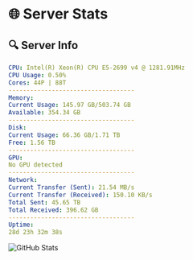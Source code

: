 # 🌐 Server Stats
## 🔍 Server Info
```yaml
CPU: Intel(R) Xeon(R) CPU E5-2699 v4 @ 1281.91MHz
CPU Usage: 0.50%
Cores: 44P | 88T
-----------------------------------
Memory:
Current Usage: 145.97 GB/503.74 GB
Available: 354.34 GB
-----------------------------------
Disk:
Current Usage: 66.36 GB/1.71 TB
Free: 1.56 TB
-----------------------------------
GPU:
No GPU detected
-----------------------------------
Network:
Current Transfer (Sent): 21.54 MB/s
Current Transfer (Received): 150.10 KB/s
Total Sent: 45.65 TB
Total Received: 396.62 GB
-----------------------------------
Uptime:
28d 23h 32m 38s
```
![GitHub Stats](https://img.shields.io/badge/Updated-2025-04-05_20:55:27-blue)